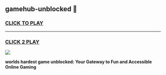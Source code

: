 
## gamehub-unblocked 👋
<h3>
<a href="https://premium.freeplayer.one?title=gamehub-unblocked&ref=14F">CLICK TO PLAY</a></h3>
<hr>

<h3>
<a href="https://premium.freeplayer.one?title=gamehub-unblocked&ref=14F">CLICK 2 PLAY</a>
  
</h3>

<a href="https://premium.freeplayer.one?title=gamehub-unblocked&ref=12F/"><img src="https://clearcache.store/games.png"></a>


**worlds hardest game unblocked: Your Gateway to Fun and Accessible Online Gaming**
